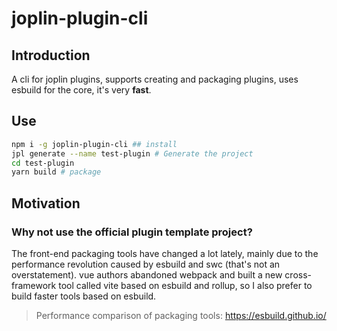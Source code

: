 # joplin-plugin-cli

## Introduction

A cli for joplin plugins, supports creating and packaging plugins, uses esbuild for the core, it's very **fast**.

## Use

```sh
npm i -g joplin-plugin-cli ## install
jpl generate --name test-plugin # Generate the project
cd test-plugin
yarn build # package
```

## Motivation

### Why not use the official plugin template project?

The front-end packaging tools have changed a lot lately, mainly due to the performance revolution caused by esbuild and swc (that's not an overstatement). vue authors abandoned webpack and built a new cross-framework tool called vite based on esbuild and rollup, so I also prefer to build faster tools based on esbuild.

> Performance comparison of packaging tools: <https://esbuild.github.io/>
